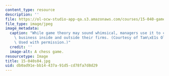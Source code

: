 ```yaml
---
content_type: resource
description: ''
file: https://ol-ocw-studio-app-qa.s3.amazonaws.com/courses/15-040-game-theory-for-managers-spring-2004/db0ad91ebb14437a91d5cd78fa7d8d29_15-040s04.jpg
file_type: image/jpeg
image_metadata:
  caption: "While game theory may sound whimsical, managers use it to conduct serious\
    \ business inside and outside their firms. (Courtesy of Tam\xE1s Olajos, [stock.xchng](http://www.adrtoolbox.com/wp-content/themes/adr-toolbox/timthumb.php?src=http://www.adrtoolbox.com/wp-content/uploads/2013/03/Game-Theory.jpg&w=550&h=500&zc=1).\
    \ Used with permission.)"
  credit: ''
  image-alt: A chess game.
resourcetype: Image
title: 15-040s04.jpg
uid: db0ad91e-bb14-437a-91d5-cd78fa7d8d29
---
```

